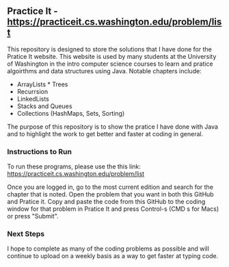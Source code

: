 ## Practice It - https://practiceit.cs.washington.edu/problem/list
This repository is designed to store the solutions that I have done for the Pratice It website. This website is used by many students at the University of Washington in the intro computer science courses to learn and pratice algoirthms and data structures using Java. Notable chapters include: 

* ArrayLists                * Trees
* Recurrsion
* LinkedLists
* Stacks and Queues
* Collections (HashMaps, Sets, Sorting)

The purpose of this repository is to show the pratice I have done with Java and to highlight the work to get better and faster at coding in general.

### Instructions to Run
To run these programs, please use the this link: https://practiceit.cs.washington.edu/problem/list

Once you are logged in, go to the most current edition and search for the chapter that is noted. Open the problem that you want in both this GitHub and Pratice it. Copy and paste the code from this GitHub to the coding window for that problem in Pratice It and press Control-s (CMD s for Macs) or press "Submit". 

### Next Steps
I hope to complete as many of the coding problems as possible and will continue to upload on a weekly basis as a way to get faster at typing code.
